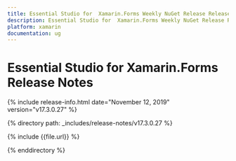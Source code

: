 ```yaml
---
title: Essential Studio for  Xamarin.Forms Weekly NuGet Release Release Notes  
description: Essential Studio for  Xamarin.Forms Weekly NuGet Release Release Notes  
platform: xamarin
documentation: ug
---
```


# Essential Studio for  Xamarin.Forms  Release Notes  

{% include release-info.html date="November 12, 2019"  version="v17.3.0.27" %} 


{% directory path: _includes/release-notes/v17.3.0.27 %}

{% include {{file.url}} %}

{% enddirectory %}